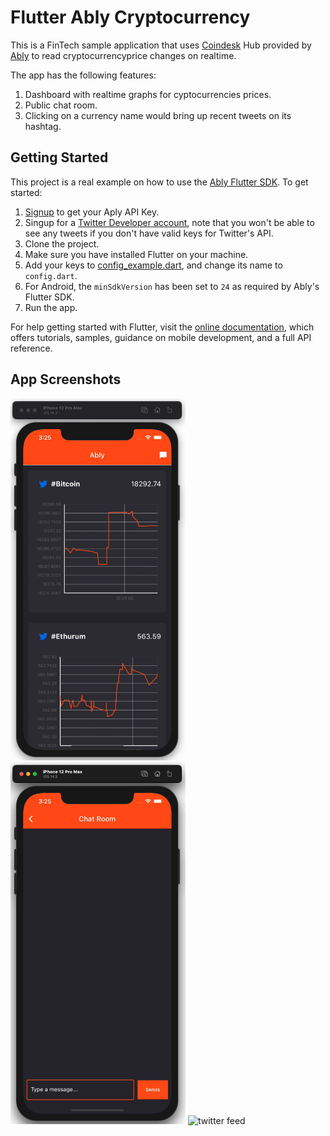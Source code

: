 # Flutter Ably Cryptocurrency

This is a FinTech sample application that uses [Coindesk](https://www.ably.io/hub/ably-coindesk/bitcoin) Hub provided by [Ably](https://www.ably.io) to read cryptocurrencyprice changes on realtime.

The app has the following features:
1. Dashboard with realtime graphs for cyptocurrencies prices.
2. Public chat room.
3. Clicking on a currency name would bring up recent tweets on its hashtag.

## Getting Started

This project is a real example on how to use the [Ably Flutter SDK](https://pub.dev/packages/ably_flutter_plugin). To get started:
1. [Signup](https://www.ably.io) to get your Aply API Key.
2. Singup for a [Twitter Developer account](https://developer.twitter.com), note that you won't be able to see any tweets if you don't have valid keys for Twitter's API.
3. Clone the project.
4. Make sure you have installed Flutter on your machine.
5. Add your keys to [config_example.dart](lib/config_example.dart), and change its name to `config.dart`.
6. For Android, the `minSdkVersion` has been set to `24` as required by Ably's Flutter SDK.
7. Run the app.


For help getting started with Flutter, visit the
[online documentation](https://flutter.dev/docs), which offers tutorials,
samples, guidance on mobile development, and a full API reference.

## App Screenshots
<img src="preview_images/dashboard.gif"  width="280" alt="realtime dashboard"> <img src="preview_images/chat.gif"  width="280" alt="public chat room"> <img src="preview_images/twitter.gif"  width="280" alt="twitter feed">

